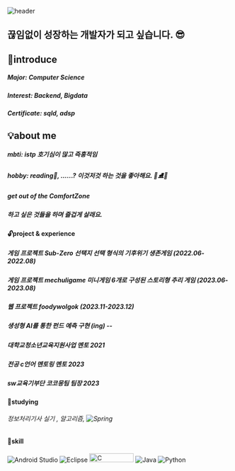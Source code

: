 
![header](https://capsule-render.vercel.app/api?type=wave&color=auto&height=300&section=header&text=Hi👋%20I'm%20YouMin&fontSize=40)
## 끊임없이 성장하는 개발자가 되고 싶습니다. 😎 
## 💙introduce
##### Major: Computer Science
##### Interest: Backend, Bigdata
##### Certificate: sqld, adsp

## 💡about me
##### mbti: istp 호기심이 많고 즉흥적임 
##### hobby: reading📖, ......? 이것저것 하는 것을 좋아해요. 🎸⛸🥐
##### get out of the ComfortZone 
##### 하고 싶은 것들을 하며 즐겁게 살래요. 

#### 🔓project & experience 
##### 게임 프로젝트 Sub-Zero 선택지 선택 형식의 기후위기 생존게임 (2022.06-2022.08) 
##### 게임 프로젝트 mechuligame 미니게임 6개로 구성된 스토리형 추리 게임 (2023.06-2023.08)
##### 웹 프로젝트 foodywolgok (2023.11-2023.12)
##### 생성형 AI를 통한 펀드 예측 구현 (ing) -- 
##### 대학교청소년교육지원사업 멘토 2021
##### 전공 c언어 멘토링 멘토 2023
##### sw교육기부단 코코몽팀 팀장 2023

#### 📌studying
###### 정보처리기사 실기 , 알고리즘, ![Spring](https://img.shields.io/badge/spring-%236DB33F.svg?style=for-the-badge&logo=spring&logoColor=white) 

#### 🎯skill
![Android Studio](https://img.shields.io/badge/android%20studio-346ac1?style=for-the-badge&logo=android%20studio&logoColor=white)
![Eclipse](https://img.shields.io/badge/Eclipse-FE7A16.svg?style=for-the-badge&logo=Eclipse&logoColor=white)
<img src="https://img.shields.io/badge/c-%2300599C.svg?style=for-the-badge&logo=c&logoColor=white" alt="C" width="100" height="20">
![Java](https://img.shields.io/badge/java-%23ED8B00.svg?style=for-the-badge&logo=openjdk&logoColor=white)
![Python](https://img.shields.io/badge/python-3670A0?style=for-the-badge&logo=python&logoColor=ffdd54)


<!--![ymkdev's GitHub stats](https://github-readme-stats.vercel.app/api?username=ymkdev&show_icons=true&theme=radical>)-->

<!--
**ymkdev/ymkdev** is a ✨ _special_ ✨ repository because its `README.md` (this file) appears on your GitHub profile.

Here are some ideas to get you started:

- 🔭 I’m currently working on ...
- 🌱 I’m currently learning ...
- 👯 I’m looking to collaborate on ...
- 🤔 I’m looking for help with ...
- 💬 Ask me about ...
- 📫 How to reach me: ...
- 😄 Pronouns: ...
- ⚡ Fun fact: ...
-->
